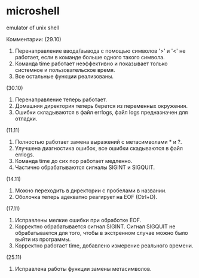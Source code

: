 # microshell
emulator of unix shell

Комментарии:
(29.10)
1. Перенаправление ввода/вывода с помощью символов '>' и '<' не работает, если в команде больше одного такого символа.
2. Команда time работает неэффективно и показывает только системное и пользовательское время.
3. Все остальные функции реализованы.

(30.10)
1. Перенаправление теперь работает.
2. Домашняя директория теперь берется из переменных окружения.
3. Ошибки складываются в файл errlogs, файл logs предназначен для отладки.

(11.11)
1. Полностью работает замена выражений с метасимволами * и ?.
2. Улучшена диагностика ошибок, все ошибки скадываются в файл errlogs.
3. Команда time до сих пор работает медленно.
4. Частично обрабатываются сигналы SIGINT и SIGQUIT.

(14.11)
1. Можно переходить в директории с пробелами в названии.
2. Оболочка теперь адекватно реагирует на EOF (Ctrl+D).

(17.11)
1. Исправлены мелкие ошибки при обработке EOF.
2. Корректно обрабатывается сигнал SIGINT. Сигнал SIGQUIT не обрабатывается для того, чтобы в экстренном случае можно было выйти из программы.
3. Корректно работает time, добавлено измерение реального времени.

(25.11)
1. Исправлена работы функции замены метасимволов.
